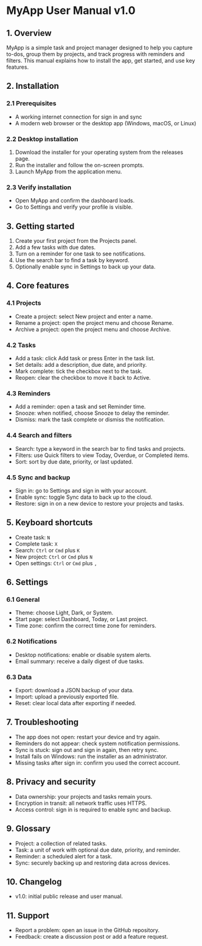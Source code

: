 # MyApp User Manual v1.0

## 1. Overview

MyApp is a simple task and project manager designed to help you capture to-dos, group them by projects, and track progress with reminders and filters. This manual explains how to install the app, get started, and use key features.

## 2. Installation

### 2.1 Prerequisites

- A working internet connection for sign in and sync
- A modern web browser or the desktop app (Windows, macOS, or Linux)

### 2.2 Desktop installation

1. Download the installer for your operating system from the releases page.
2. Run the installer and follow the on-screen prompts.
3. Launch MyApp from the application menu.

### 2.3 Verify installation

- Open MyApp and confirm the dashboard loads.
- Go to Settings and verify your profile is visible.

## 3. Getting started

1. Create your first project from the Projects panel.
2. Add a few tasks with due dates.
3. Turn on a reminder for one task to see notifications.
4. Use the search bar to find a task by keyword.
5. Optionally enable sync in Settings to back up your data.

## 4. Core features

### 4.1 Projects

- Create a project: select New project and enter a name.
- Rename a project: open the project menu and choose Rename.
- Archive a project: open the project menu and choose Archive.

### 4.2 Tasks

- Add a task: click Add task or press Enter in the task list.
- Set details: add a description, due date, and priority.
- Mark complete: tick the checkbox next to the task.
- Reopen: clear the checkbox to move it back to Active.

### 4.3 Reminders

- Add a reminder: open a task and set Reminder time.
- Snooze: when notified, choose Snooze to delay the reminder.
- Dismiss: mark the task complete or dismiss the notification.

### 4.4 Search and filters

- Search: type a keyword in the search bar to find tasks and projects.
- Filters: use Quick filters to view Today, Overdue, or Completed items.
- Sort: sort by due date, priority, or last updated.

### 4.5 Sync and backup

- Sign in: go to Settings and sign in with your account.
- Enable sync: toggle Sync data to back up to the cloud.
- Restore: sign in on a new device to restore your projects and tasks.

## 5. Keyboard shortcuts

- Create task: `N`
- Complete task: `X`
- Search: `Ctrl` or `Cmd` plus `K`
- New project: `Ctrl` or `Cmd` plus `N`
- Open settings: `Ctrl` or `Cmd` plus `,`

## 6. Settings

### 6.1 General

- Theme: choose Light, Dark, or System.
- Start page: select Dashboard, Today, or Last project.
- Time zone: confirm the correct time zone for reminders.

### 6.2 Notifications

- Desktop notifications: enable or disable system alerts.
- Email summary: receive a daily digest of due tasks.

### 6.3 Data

- Export: download a JSON backup of your data.
- Import: upload a previously exported file.
- Reset: clear local data after exporting if needed.

## 7. Troubleshooting

- The app does not open: restart your device and try again.
- Reminders do not appear: check system notification permissions.
- Sync is stuck: sign out and sign in again, then retry sync.
- Install fails on Windows: run the installer as an administrator.
- Missing tasks after sign in: confirm you used the correct account.

## 8. Privacy and security

- Data ownership: your projects and tasks remain yours.
- Encryption in transit: all network traffic uses HTTPS.
- Access control: sign in is required to enable sync and backup.

## 9. Glossary

- Project: a collection of related tasks.
- Task: a unit of work with optional due date, priority, and reminder.
- Reminder: a scheduled alert for a task.
- Sync: securely backing up and restoring data across devices.

## 10. Changelog

- v1.0: initial public release and user manual.

## 11. Support

- Report a problem: open an issue in the GitHub repository.
- Feedback: create a discussion post or add a feature request.





